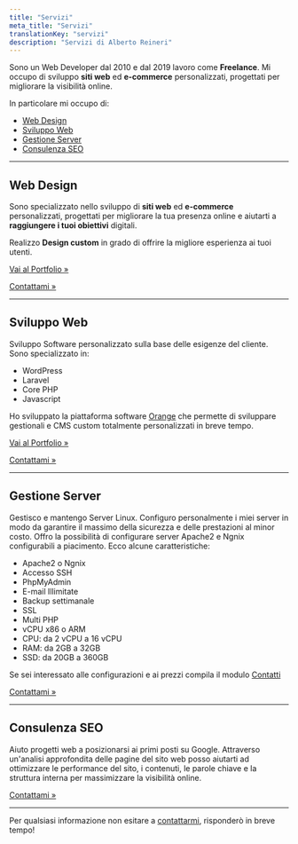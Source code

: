```yaml
---
title: "Servizi"
meta_title: "Servizi"
translationKey: "servizi"
description: "Servizi di Alberto Reineri"
---
```


Sono un Web Developer dal 2010 e dal 2019 lavoro come **Freelance**.
Mi occupo di sviluppo **siti web** ed **e-commerce** personalizzati, progettati
per migliorare la visibilità online.

In particolare mi occupo di:
- [Web Design](#web-design)
- [Sviluppo Web](#sviluppo-web)
- [Gestione Server](#gestione-server)
- [Consulenza SEO](#consulenza-seo)

---

## Web Design
Sono specializzato nello sviluppo di **siti web** ed **e-commerce** personalizzati, progettati per migliorare la tua presenza online e aiutarti a **raggiungere i tuoi obiettivi** digitali.

Realizzo **Design custom** in grado di offrire la migliore esperienza ai tuoi utenti.

[Vai al Portfolio »](/portfolio#portfolio-clienti)

[Contattami »](/contatti)

---

## Sviluppo Web
Sviluppo Software personalizzato sulla base delle esigenze del cliente.
Sono specializzato in:
- WordPress
- Laravel
- Core PHP
- Javascript

Ho sviluppato la piattaforma software [Orange](/orange) che permette di sviluppare gestionali e CMS custom totalmente personalizzati in breve tempo.

[Vai al Portfolio »](/portfolio#progetti-personali)

[Contattami »](/contatti)

---

## Gestione Server
Gestisco e mantengo Server Linux.
Configuro personalmente i miei server in modo da garantire il massimo della sicurezza e delle prestazioni al minor costo. Offro la possibilità di configurare server Apache2 e Ngnix configurabili a piacimento.
Ecco alcune caratteristiche:
- Apache2 o Ngnix
- Accesso SSH
- PhpMyAdmin
- E-mail Illimitate
- Backup settimanale
- SSL
- Multi PHP
- vCPU x86 o ARM
- CPU: da 2 vCPU a 16 vCPU
- RAM: da 2GB a 32GB
- SSD: da 20GB a 360GB

Se sei interessato alle configurazioni e ai prezzi compila il modulo [Contatti](/contatti)

[Contattami »](/contatti)

---

## Consulenza SEO
Aiuto progetti web a posizionarsi ai primi posti su Google.
Attraverso un'analisi approfondita delle pagine del sito web posso aiutarti ad ottimizzare le performance del sito, i contenuti, le parole chiave e la struttura interna per massimizzare la visibilità online.

[Contattami »](/contatti)


---

Per qualsiasi informazione non esitare a [contattarmi](/contatti), risponderò in breve tempo!
